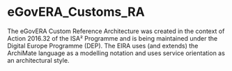 # eGovERA_Customs_RA
The eGovERA Custom Reference Architecture was created in the context of  Action 2016.32 of the ISA² Programme and is being maintained under the Digital Europe Programme (DEP). The EIRA uses (and extends) the ArchiMate language as a modelling notation and uses service orientation as an architectural style. 
